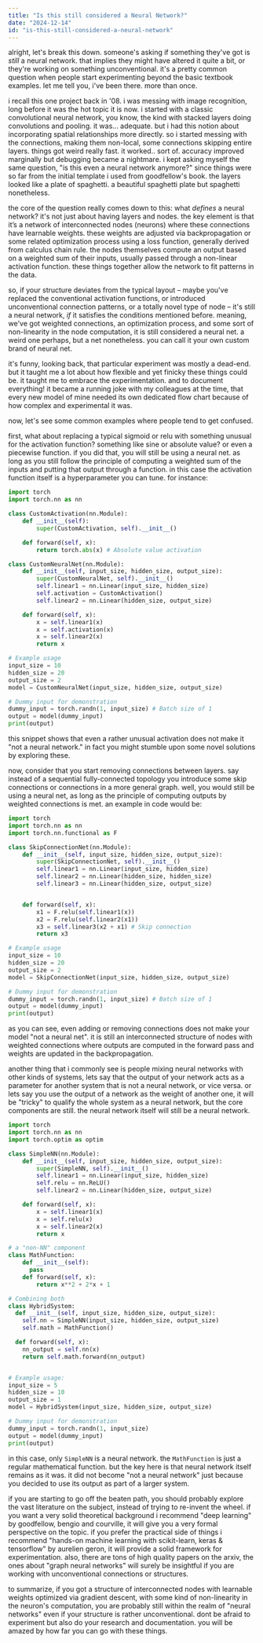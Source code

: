 ```yaml
---
title: "Is this still considered a Neural Network?"
date: "2024-12-14"
id: "is-this-still-considered-a-neural-network"
---
```


alright, let's break this down. someone's asking if something they've got is *still* a neural network. that implies they might have altered it quite a bit, or they're working on something unconventional. it's a pretty common question when people start experimenting beyond the basic textbook examples. let me tell you, i've been there. more than once.

i recall this one project back in '08. i was messing with image recognition, long before it was the hot topic it is now. i started with a classic convolutional neural network, you know, the kind with stacked layers doing convolutions and pooling. it was... adequate. but i had this notion about incorporating spatial relationships more directly. so i started messing with the connections, making them non-local, some connections skipping entire layers. things got weird really fast. it worked.. sort of. accuracy improved marginally but debugging became a nightmare. i kept asking myself the same question, "is this even a neural network anymore?" since things were so far from the initial template i used from goodfellow's book. the layers looked like a plate of spaghetti. a beautiful spaghetti plate but spaghetti nonetheless.

the core of the question really comes down to this: what *defines* a neural network? it's not just about having layers and nodes. the key element is that it’s a network of interconnected nodes (neurons) where these connections have learnable weights. these weights are adjusted via backpropagation or some related optimization process using a loss function, generally derived from calculus chain rule. the nodes themselves compute an output based on a weighted sum of their inputs, usually passed through a non-linear activation function. these things together allow the network to fit patterns in the data.

so, if your structure deviates from the typical layout – maybe you've replaced the conventional activation functions, or introduced unconventional connection patterns, or a totally novel type of node – it's still a neural network, *if* it satisfies the conditions mentioned before. meaning, we've got weighted connections, an optimization process, and some sort of non-linearity in the node computation, it is still considered a neural net. a weird one perhaps, but a net nonetheless. you can call it your own custom brand of neural net.

it's funny, looking back, that particular experiment was mostly a dead-end. but it taught me a lot about how flexible and yet finicky these things could be. it taught me to embrace the experimentation. and to document everything! it became a running joke with my colleagues at the time, that every new model of mine needed its own dedicated flow chart because of how complex and experimental it was.

now, let's see some common examples where people tend to get confused.

first, what about replacing a typical sigmoid or relu with something unusual for the activation function? something like sine or absolute value? or even a piecewise function. if you did that, you will still be using a neural net. as long as you still follow the principle of computing a weighted sum of the inputs and putting that output through a function. in this case the activation function itself is a hyperparameter you can tune. for instance:

```python
import torch
import torch.nn as nn

class CustomActivation(nn.Module):
    def __init__(self):
        super(CustomActivation, self).__init__()

    def forward(self, x):
        return torch.abs(x) # Absolute value activation

class CustomNeuralNet(nn.Module):
    def __init__(self, input_size, hidden_size, output_size):
        super(CustomNeuralNet, self).__init__()
        self.linear1 = nn.Linear(input_size, hidden_size)
        self.activation = CustomActivation()
        self.linear2 = nn.Linear(hidden_size, output_size)

    def forward(self, x):
        x = self.linear1(x)
        x = self.activation(x)
        x = self.linear2(x)
        return x

# Example usage
input_size = 10
hidden_size = 20
output_size = 2
model = CustomNeuralNet(input_size, hidden_size, output_size)

# Dummy input for demonstration
dummy_input = torch.randn(1, input_size) # Batch size of 1
output = model(dummy_input)
print(output)
```

this snippet shows that even a rather unusual activation does not make it "not a neural network." in fact you might stumble upon some novel solutions by exploring these.

now, consider that you start removing connections between layers. say instead of a sequential fully-connected topology you introduce some skip connections or connections in a more general graph. well, you would still be using a neural net, as long as the principle of computing outputs by weighted connections is met. an example in code would be:

```python
import torch
import torch.nn as nn
import torch.nn.functional as F

class SkipConnectionNet(nn.Module):
    def __init__(self, input_size, hidden_size, output_size):
        super(SkipConnectionNet, self).__init__()
        self.linear1 = nn.Linear(input_size, hidden_size)
        self.linear2 = nn.Linear(hidden_size, hidden_size)
        self.linear3 = nn.Linear(hidden_size, output_size)


    def forward(self, x):
        x1 = F.relu(self.linear1(x))
        x2 = F.relu(self.linear2(x1))
        x3 = self.linear3(x2 + x1) # Skip connection
        return x3

# Example usage
input_size = 10
hidden_size = 20
output_size = 2
model = SkipConnectionNet(input_size, hidden_size, output_size)

# Dummy input for demonstration
dummy_input = torch.randn(1, input_size) # Batch size of 1
output = model(dummy_input)
print(output)
```
as you can see, even adding or removing connections does not make your model "not a neural net". it is still an interconnected structure of nodes with weighted connections where outputs are computed in the forward pass and weights are updated in the backpropagation.

another thing that i commonly see is people mixing neural networks with other kinds of systems, lets say that the output of your network acts as a parameter for another system that is not a neural network, or vice versa. or lets say you use the output of a network as the weight of another one, it will be "tricky" to qualify the whole system as a neural network, but the core components are still. the neural network itself will still be a neural network.

```python
import torch
import torch.nn as nn
import torch.optim as optim

class SimpleNN(nn.Module):
    def __init__(self, input_size, hidden_size, output_size):
        super(SimpleNN, self).__init__()
        self.linear1 = nn.Linear(input_size, hidden_size)
        self.relu = nn.ReLU()
        self.linear2 = nn.Linear(hidden_size, output_size)

    def forward(self, x):
        x = self.linear1(x)
        x = self.relu(x)
        x = self.linear2(x)
        return x

# a "non-NN" component
class MathFunction:
    def __init__(self):
      pass
    def forward(self, x):
        return x**2 + 2*x + 1

# Combining both
class HybridSystem:
  def __init__(self, input_size, hidden_size, output_size):
    self.nn = SimpleNN(input_size, hidden_size, output_size)
    self.math = MathFunction()

  def forward(self, x):
    nn_output = self.nn(x)
    return self.math.forward(nn_output)


# Example usage:
input_size = 5
hidden_size = 10
output_size = 1
model = HybridSystem(input_size, hidden_size, output_size)

# Dummy input for demonstration
dummy_input = torch.randn(1, input_size)
output = model(dummy_input)
print(output)

```

in this case, only `SimpleNN` is a neural network. the `MathFunction` is just a regular mathematical function. but the key here is that neural network itself remains as it was. it did not become "not a neural network" just because you decided to use its output as part of a larger system.

if you are starting to go off the beaten path, you should probably explore the vast literature on the subject, instead of trying to re-invent the wheel. if you want a very solid theoretical background i recommend "deep learning" by goodfellow, bengio and courville, it will give you a very formal perspective on the topic. if you prefer the practical side of things i recommend "hands-on machine learning with scikit-learn, keras & tensorflow" by aurelien geron, it will provide a solid framework for experimentation. also, there are tons of high quality papers on the arxiv, the ones about "graph neural networks" will surely be insightful if you are working with unconventional connections or structures.

to summarize, if you got a structure of interconnected nodes with learnable weights optimized via gradient descent, with some kind of non-linearity in the neuron's computation, you are probably still within the realm of "neural networks" even if your structure is rather unconventional. dont be afraid to experiment but also do your research and documentation. you will be amazed by how far you can go with these things.

